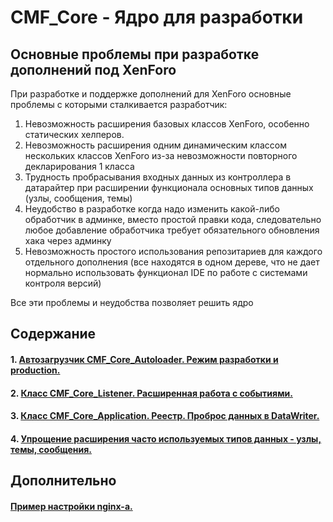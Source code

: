 CMF_Core - Ядро для разработки
==============================

Основные проблемы при разработке дополнений под XenForo
-------------------------------------------------------
При разработке и поддержке дополнений для XenForo основные проблемы с которыми сталкивается разработчик:

 1. Невозможность расширения базовых классов XenForo, особенно статических хелперов.
 2. Невозможность расширения одним динамическим классом нескольких классов XenForo из-за невозможности повторного декларирования 1 класса
 3. Трудность пробрасывания входных данных из контроллера в датарайтер при расширении функционала основных типов данных (узлы, сообщения, темы)
 4. Неудобство в разработке когда надо изменить какой-либо обработчик в админке, вместо простой правки кода, следовательно любое добавление обработчика требует обязательного обновления хака через админку
 5. Невозможность простого использования репозитариев для каждого отдельного дополнения (все находятся в одном дереве, что не дает нормально использовать функционал IDE по работе с системами контроля версий)



Все эти проблемы и неудобства позволяет решить ядро

Содержание
----------
#### 1. [Автозагрузчик CMF_Core_Autoloader. Режим разработки и production.](autoloader.md)
#### 2. [Класс CMF_Core_Listener. Расширенная работа с событиями.](listeners.md)
#### 3. [Класс CMF_Core_Application. Реестр. Проброс данных в DataWriter.](application.md)
#### 4. [Упрощение расширения часто используемых типов данных - узлы, темы, сообщения.](nodethreadpost.md)

Дополнительно
-------------
#### [Пример настройки nginx-а.](nginx.md)
